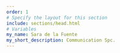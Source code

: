 ```yaml
---
order: 1
# Specify the layout for this section
include: sections/head.html
# Variables
my_name: Sara de la Fuente
my_short_description: Communication Spc.
---
```

